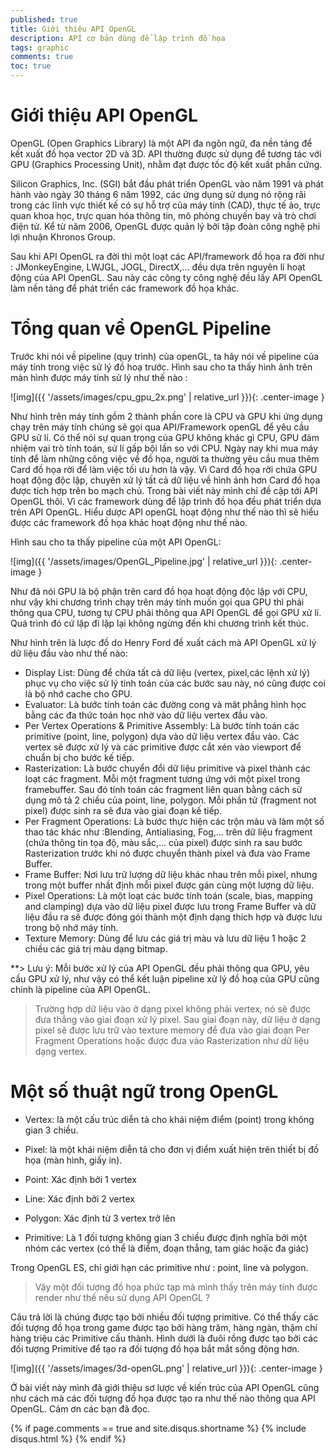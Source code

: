```yaml
---
published: true
title: Giới thiệu API OpenGL
description: API cơ bản dùng để lập trình đồ họa
tags: graphic
comments: true
toc: true
---
```



# Giới thiệu API OpenGL

OpenGL (Open Graphics Library) là một API đa ngôn ngữ, đa nền tảng để kết xuất đồ họa vector 2D và 3D. API thường được sử dụng để tương tác với GPU (Graphics Processing Unit), nhằm đạt được tốc độ kết xuất phần cứng.

Silicon Graphics, Inc. (SGI) bắt đầu phát triển OpenGL vào năm 1991 và phát hành vào ngày 30 tháng 6 năm 1992, các ứng dụng sử dụng nó rộng rãi trong các lĩnh vực thiết kế có sự hỗ trợ của máy tính (CAD), thực tế ảo, trực quan khoa học, trực quan hóa thông tin, mô phỏng chuyến bay và trò chơi điện tử. Kể từ năm 2006, OpenGL được quản lý bởi tập đoàn công nghệ phi lợi nhuận Khronos Group.

Sau khi API OpenGL ra đời thì một loạt các API/framework đồ họa ra đời như : JMonkeyEngine, LWJGL, JOGL, DirectX,... đều dựa trên nguyên lí hoạt động của API OpenGL. Sau này các công ty công nghệ đều lấy API OpenGL làm nền tảng để phát triển các framework đồ họa khác.

# Tổng quan về OpenGL Pipeline

Trước khi nói về pipeline (quy trình) của openGL, ta hãy nói về pipeline của máy tính trong việc sử lý đồ hoạ trước. Hình sau cho ta thấy hình ảnh trên màn hình được máy tính sử lý như thế nào :

![img]({{ '/assets/images/cpu_gpu_2x.png' | relative_url }}){: .center-image }

Như hình trên máy tính gồm 2 thành phần core là CPU và GPU khi ứng dụng chạy trên máy tính chúng sẽ gọi qua API/Framework openGL để yêu cầu GPU sử lí. Có thể nói sự quan trọng của GPU không khác gì CPU, GPU đảm nhiệm vai trò tính toán, sử lí gấp bội lần so với CPU. Ngày nay khi mua máy tính để làm những công việc về đồ họa, người ta thường yêu cầu mua thêm Card đồ họa rời để làm việc tối ưu hơn là vậy. Vì Card đồ họa rời chứa GPU hoạt động độc lập, chuyên xử lý tất cả dữ liệu về hình ảnh hơn Card đồ họa được tích hợp trên bo mạch chủ. Trong bài viết này mình chỉ đề cập tới API OpenGL thôi. Vì các framework dùng để lập trình đồ họa đều phát triển dựa trên API OpenGL. Hiểu dược API openGL hoạt động như thế nào thì sẽ hiểu được các framework đồ họa khác hoạt động như thế nào.

 Hình sau cho ta thấy pipeline của một API OpenGL:

![img]({{ '/assets/images/OpenGL_Pipeline.jpg' | relative_url }}){: .center-image }

Như đã nói GPU là bộ phận trên card đồ họa hoạt động độc lập với CPU, như vậy khi chương trình chạy trên máy tính muốn gọi qua GPU thì phải thông qua CPU, tương tự CPU phải thông qua API OpenGL để gọi GPU xử lí. Quá trình đó cứ lặp đi lặp lại không ngừng đến khi chương trình kết thúc.

Như hình trên là lược đồ do Henry Ford đề xuất cách mà API OpenGL xử lý dữ liệu đầu vào như thế nào:

- Display List: Dùng để chứa tất cả dữ liệu (vertex, pixel,các lệnh xử lý) phục vụ cho việc sử lý tính toán của các bước sau này, nó cũng được coi là bộ nhớ cache cho GPU.
- Evaluator: Là bước tính toán các đường cong và măt phẳng hình học bằng các đa thức toán học nhờ vào dữ liệu vertex đầu vào.
- Per Vertex Operations & Primitive Assembly: Là bước tính toán các primitive (point, line, polygon) dựa vào dữ liệu vertex đầu vào. Các vertex sẽ được xử lý và các primitive được cắt xén vào viewport để chuẩn bị cho bước kế tiếp.
- Rasterization: Là bước chuyển đổi dữ liệu primitive và pixel thành các loạt các fragment. Mỗi một fragment tương ứng với một pixel trong framebuffer. Sau đó tính toán các fragment liên quan bằng cách sử dụng mô tả 2 chiều của point, line, polygon. Mỗi phần tử (fragment not pixel) được sinh ra sẽ đưa vào giai đoạn kế tiếp.
- Per Fragment Operations: Là bước thực hiện các trộn màu và làm một số thao tác khác như :Blending, Antialiasing, Fog,... trên dữ liệu fragment (chứa thông tin tọa độ, màu sắc,... của pixel) được sinh ra sau bước Rasterization trước khi nó được chuyển thành pixel và đưa vào Frame Buffer.
- Frame Buffer: Nơi lưu trữ lượng dữ liệu khác nhau trên mỗi pixel, nhưng trong một buffer nhất định mỗi pixel được gán cùng một lượng dữ liệu.
- Pixel Operations: Là một loạt các bước tính toán (scale, bias, mapping and clamping) dựa vào dữ liệu pixel được lưu trong Frame Buffer và dữ liệu đầu ra sẽ được đóng gói thành một định dạng thích hợp và được lưu trong bộ nhớ máy tính.
- Texture Memory: Dùng để lưu các giá trị màu và lưu dữ liệu 1 hoặc 2 chiều các giá trị màu dạng bitmap.

**> Lưu ý: Mỗi bước xử lý của API OpenGL đều phải thông qua GPU, yêu cầu GPU xử lý, như vậy có thể kết luận pipeline xử lý đồ hoạ của GPU cũng chính là pipeline của API OpenGL.

>Trường hợp dữ liệu vào ở dạng pixel không phải vertex, nó sẽ được đưa thẳng vào giai đoạn xử lý pixel. Sau giai đoạn này, dữ liệu ở dạng pixel sẽ được lưu trữ vào texture memory để đưa vào giai đoạn Per Fragment Operations hoặc được đưa vào Rasterization như dữ liệu dạng vertex.

# Một số thuật ngữ trong OpenGL

- Vertex: là một cấu trúc diễn tả cho khái niệm điểm (point) trong không gian 3 chiều.

- Pixel: là một khái niệm diễn tả cho đơn vị điểm xuất hiện trên thiết bị đồ họa (màn hình, giấy in).

- Point: Xác định bởi 1 vertex

- Line: Xác định bởi 2 vertex

- Polygon: Xác định từ 3 vertex trở lên

- Primitive: Là 1 đối tượng không gian 3 chiều được định nghĩa bởi một nhóm các vertex (có thể là điểm, đoạn thẳng, tam giác hoặc đa giác)

Trong OpenGL ES, chỉ giới hạn các primitive như : point, line và polygon.


> Vậy một đối tượng đồ họa phức tạp mà mình thấy trên máy tính được render như thế nếu sử dụng API OpenGL ?

Câu trả lời là chúng được tạo bởi nhiều đối tượng primitive. Có thể thấy các đối tượng đồ họa trong game được tạo bởi hàng trăm, hàng ngàn, thậm chí hàng triệu các Primitive cấu thành. Hình dưới là đuôi rồng được tạo bởi các đối tượng Primitive để tạo ra đối tượng đồ họa bắt mắt sống động hơn.

![img]({{ '/assets/images/3d-openGL.png' | relative_url }}){: .center-image }

Ở bài viết này mình đã giới thiệu sơ lược về kiến trúc của API OpenGL cũng như cách mà các đối tượng đồ họa được tạo ra như thế nào thông qua API OpenGL. Cảm ơn các bạn đã đọc.


{% if page.comments == true and site.disqus.shortname %}
{% include disqus.html %}
{% endif %}
